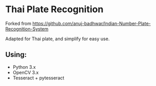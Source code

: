 # Thai Plate Recognition

Forked from https://github.com/anuj-badhwar/Indian-Number-Plate-Recognition-System

Adapted for Thai plate, and simplify for easy use.

## Using:
* Python 3.x
* OpenCV 3.x
* Tesseract + pytesseract